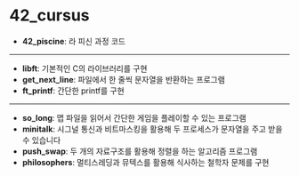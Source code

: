 # 42_cursus


* **42_piscine**: 라 피신 과정 코드
---
* **libft**: 기본적인 C의 라이브러리를 구현
* **get_next_line**: 파일에서 한 줄씩 문자열을 반환하는 프로그램
* **ft_printf**: 간단한 printf를 구현
---
* **so_long**: 맵 파일을 읽어서 간단한 게임을 플레이할 수 있는 프로그램
* **minitalk**: 시그널 통신과 비트마스킹을 활용해 두 프로세스가 문자열을 주고 받을 수 있습니다
* **push_swap**: 두 개의 자료구조를 활용해 정렬을 하는 알고리즘 프로그램
* **philosophers**: 멀티스레딩과 뮤텍스를 활용해 식사하는 철학자 문제를 구현
